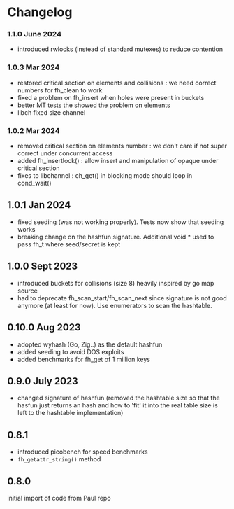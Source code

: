 # Changelog

### 1.1.0 June 2024

- introduced rwlocks (instead of standard mutexes) to reduce contention

### 1.0.3 Mar 2024

- restored critical section on elements and collisions : we need correct numbers for fh_clean to work
- fixed a problem on fh_insert when holes were present in buckets
- better MT tests the showed the problem on elements
- libch fixed size channel

### 1.0.2 Mar 2024

- removed critical section on elements number : we don't care if not super correct under concurrent access
- added fh_insertlock() : allow insert and manipulation of opaque under critical section
- fixes to libchannel : ch_get() in blocking mode should loop in cond_wait()

## 1.0.1 Jan 2024

- fixed seeding (was not working properly). Tests now show that seeding works
- breaking change on the hashfun signature. Additional void * used to pass fh_t where seed/secret is kept

## 1.0.0 Sept 2023

- introduced buckets for collisions (size 8) heavily inspired by go map source
- had to deprecate fh_scan_start/fh_scan_next since signature is not good anymore (at least for now).
  Use enumerators to scan the hashtable.

## 0.10.0 Aug 2023

- adopted wyhash (Go, Zig..) as the default hashfun
- added seeding to avoid DOS exploits
- added benchmarks for fh_get of 1 million keys

## 0.9.0 July 2023

- changed signature of hashfun (removed the hashtable size so that the hasfun just returns 
an hash and how to 'fit' it into the real table size is left to the hashtable implementation)

## 0.8.1

- introduced picobench for speed benchmarks
- `fh_getattr_string()` method

## 0.8.0

initial import of code from Paul repo
